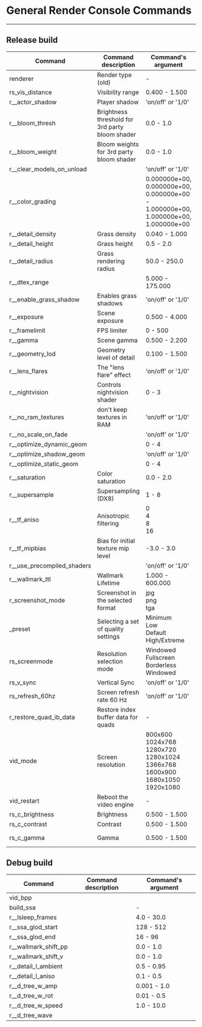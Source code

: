 # General Render Console Commands

___

## Release build

| Command | Command description | Command's argument | Note |
|---|---|---|---|
| renderer | Render type (old) | - | - |
| rs_vis_distance | Visibility range | 0.400 - 1.500 | - |
| r__actor_shadow | Player shadow | 'on/off' or '1/0' | - |
| r__bloom_thresh | Brightness threshold for 3rd party bloom shader | 0.0 - 1.0 | - |
| r__bloom_weight | Bloom weights for 3rd party bloom shader | 0.0 - 1.0 | - |
| r__clear_models_on_unload |  | 'on/off' or '1/0' | - |
| r__color_grading |  | 0.000000e+00, 0.000000e+00, 0.000000e+00 - 1.000000e+00, 1.000000e+00, 1.000000e+00 | - |
| r__detail_density | Grass density | 0.040 - 1.000 | - |
| r__detail_height | Grass height | 0.5 - 2.0 | - |
| r__detail_radius | Grass rendering radius | 50.0 - 250.0 | - |
| r__dtex_range |  | 5.000 - 175.000 | - |
| r__enable_grass_shadow | Enables grass shadows | 'on/off' or '1/0' | - |
| r__exposure | Scene exposure | 0.500 - 4.000 | - |
| r__framelimit | FPS limiter | 0 - 500 | - |
| r__gamma | Scene gamma | 0.500 - 2.200 | - |
| r__geometry_lod | Geometry level of detail | 0.100 - 1.500 | - |
| r__lens_flares | The "lens flare" effect | 'on/off' or '1/0' | - |
| r__nightvision | Controls nightvision shader | 0 - 3 | - |
| r__no_ram_textures | don't keep textures in RAM | 'on/off' or '1/0' | - |
| r__no_scale_on_fade |  | 'on/off' or '1/0' | - |
| r__optimize_dynamic_geom |  | 0 - 4 | - |
| r__optimize_shadow_geom |  | 'on/off' or '1/0' | - |
| r__optimize_static_geom |  | 0 - 4 | - |
| r__saturation | Color saturation | 0.0 - 2.0 | - |
| r__supersample | Supersampling (DX8) | 1 - 8 | - |
| r__tf_aniso | Anisotropic filtering | 0<br> 4<br> 8<br> 16 | - |
| r__tf_mipbias | Bias for initial texture mip level | -3.0 - 3.0 | - |
| r__use_precompiled_shaders |  | 'on/off' or '1/0' | - |
| r__wallmark_ttl | Wallmark Lifetime | 1.000 - 600.000 | - |
| r_screenshot_mode | Screenshot in the selected format | jpg<br> png<br> tga | - |
| _preset | Selecting a set of quality settings | Minimum<br> Low<br> Default<br> High/Extreme | - |
| rs_screenmode | Resolution selection mode | Windowed<br> Fullscreen<br> Borderless<br> Windowed | - |
| rs_v_sync | Vertical Sync | 'on/off' or '1/0' | - |
| rs_refresh_60hz | Screen refresh rate 60 Hz | 'on/off' or '1/0' | - |
| r_restore_quad_ib_data | Restore index buffer data for quads | - | - |
| vid_mode | Screen resolution | 800x600<br> 1024x768<br> 1280x720<br> 1280x1024<br> 1366x768<br> 1600x900<br> 1680x1050<br> 1920x1080 | - |
| vid_restart | Reboot the video engine | - | - |
| rs_c_brightness | Brightness | 0.500 - 1.500 | - |
| rs_c_contrast | Contrast | 0.500 - 1.500 | - |
| rs_c_gamma | Gamma | 0.500 - 1.500 | Not working |

## Debug build

| Command | Command description | Command's argument |
|---|---|---|
| vid_bpp |  |  |
| build_ssa |  | - |
| r__lsleep_frames |  | 4.0 - 30.0 |
| r__ssa_glod_start |  | 128 - 512 |
| r__ssa_glod_end |  | 16 - 96 |
| r__wallmark_shift_pp |  | 0.0 - 1.0 |
| r__wallmark_shift_v |  | 0.0 - 1.0 |
| r__detail_l_ambient |  | 0.5 - 0.95 |
| r__detail_l_aniso |  | 0.1 - 0.5 |
| r__d_tree_w_amp |  | 0.001 - 1.0 |
| r__d_tree_w_rot |  | 0.01 - 0.5 |
| r__d_tree_w_speed |  | 1.0 - 10.0 |
| r__d_tree_wave |  |  |
